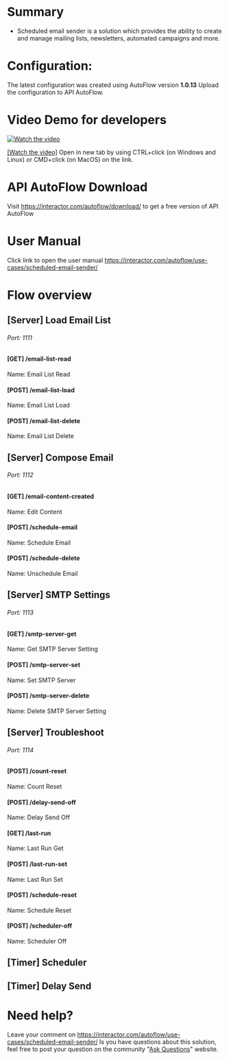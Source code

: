 # Summary
* Scheduled email sender is a solution which provides the ability to create and manage mailing lists, newsletters, automated campaigns and more.

# Configuration:
The latest configuration was created using AutoFlow version __1.0.13__
Upload the configuration to API AutoFlow.

# Video Demo for developers
[![Watch the video](https://img.youtube.com/vi/uIkiKWeU6kM/0.jpg)](https://youtu.be/uIkiKWeU6kM)

[[Watch the video]](https://youtu.be/uIkiKWeU6kM)
Open in new tab by using CTRL+click (on Windows and Linux) or CMD+click (on MacOS) on the link.


# API AutoFlow Download
Visit https://interactor.com/autoflow/download/ to get a free version of API AutoFlow

# User Manual
Click link to open the user manual <a href="https://interactor.com/autoflow/use-cases/scheduled-email-sender/" target="_blank">https://interactor.com/autoflow/use-cases/scheduled-email-sender/</a>

# Flow overview

## [Server] Load Email List
###### Port: 1111
#### [GET] /email-list-read
Name: Email List Read
#### [POST] /email-list-load
Name: Email List Load
#### [POST] /email-list-delete
Name: Email List Delete

## [Server] Compose Email
###### Port: 1112
#### [GET] /email-content-created
Name: Edit Content
#### [POST] /schedule-email
Name: Schedule Email
#### [POST] /schedule-delete
Name: Unschedule Email

## [Server] SMTP Settings
###### Port: 1113
#### [GET] /smtp-server-get
Name: Get SMTP Server Setting
#### [POST] /smtp-server-set
Name: Set SMTP Server
#### [POST] /smtp-server-delete
Name: Delete SMTP Server Setting

## [Server] Troubleshoot
###### Port: 1114
#### [POST] /count-reset
Name: Count Reset
#### [POST] /delay-send-off
Name: Delay Send Off
#### [GET] /last-run
Name: Last Run Get
#### [POST] /last-run-set
Name: Last Run Set
#### [POST] /schedule-reset
Name: Schedule Reset
#### [POST] /scheduler-off
Name: Scheduler Off

## [Timer] Scheduler

## [Timer] Delay Send

# Need help?
Leave your comment on <a href="https://interactor.com/autoflow/use-cases/scheduled-email-sender/" target="_blank">https://interactor.com/autoflow/use-cases/scheduled-email-sender/</a>
Is you have questions about this solution, feel free to post your question on the community "<a href="https://interactor.com/autoflow/questions" target="_blank">Ask Questions</a>" website.
